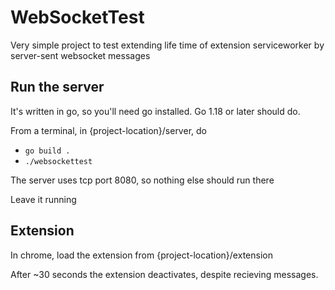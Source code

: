 # WebSocketTest

Very simple project to test extending life time of extension serviceworker by server-sent websocket messages

## Run the server

It's written in go, so you'll need go installed. Go 1.18 or later should do.

From a terminal, in {project-location}/server, do

* ```go build .```
* ```./websockettest```

The server uses tcp port 8080, so nothing else should run there

Leave it running

## Extension
 
In chrome, load the extension from {project-location}/extension

After ~30 seconds the extension deactivates, despite recieving messages.

